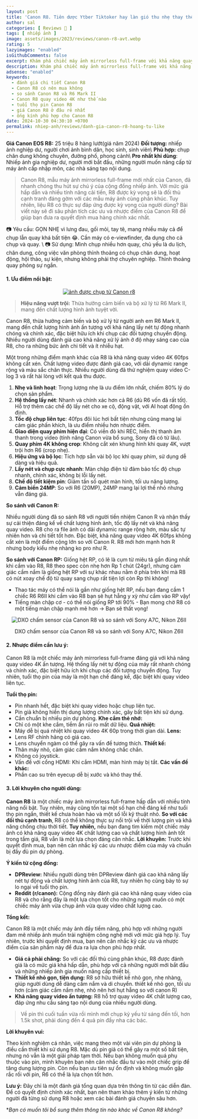 ```yaml
---
layout: post
title: 'Canon R8. Tiên dược Ytber Tiktoker hay làn gió thu nhẹ thay thế Canon RP'
author: sal
categories: [ Reviews 📝 ]
tags: [ nhiếp ảnh ]
image: assets/images/2023/reviews/canon-r8-avt.webp
rating: 5
lazyimages: "enabled"
isGithubComments: false
excerpt: Khám phá chiếc máy ảnh mirrorless full-frame với khả năng quay video 4K ấn tượng, hệ thống lấy nét nhanh chóng và thiết kế nhỏ gọn. Tuy nhiên, bài viết cũng sẽ đề cập đến những hạn chế như tuổi thọ pin và giá thành.
description: Khám phá chiếc máy ảnh mirrorless full-frame với khả năng quay video 4K ấn tượng, hệ thống lấy nét nhanh chóng và thiết kế nhỏ gọn. Tuy nhiên, bài viết cũng sẽ đề cập đến những hạn chế như tuổi thọ pin và giá thành.
adsense: "enabled"
keywords:
  - đánh giá chi tiết Canon R8
  - Canon R8 có nên mua không
  - so sánh Canon R8 và R6 Mark II
  - Canon R8 quay video 4K như thế nào
  - tuổi thọ pin Canon R8
  - giá Canon R8 ở đâu rẻ nhất
  - ống kính phù hợp cho Canon R8
date: 2024-10-30 04:30:10 +0700
permalink: nhiep-anh/reviews/danh-gia-canon-r8-hoang-tu-like
---
```


**Giá Canon EOS R8:** 25 triệu 8 hàng lướt(giá năm 2024)
**Đối tượng:** nhiếp ảnh nghiệp dư, người chơi ảnh bình dân, học sinh, sinh viên\\
**Phù hợp:** chụp chân dung không chuyên, đường phố, phong cảnh\\
**Pro nhất khi dùng**: Nhiếp ảnh gia nghiệp dư, người mới bắt đầu, những người muốn nâng cấp từ máy ảnh cấp nhập môn, các nhà sáng tạo nội dung.

> Canon R8, mẫu máy ảnh mirrorless full-frame mới nhất của Canon, đã nhanh chóng thu hút sự chú ý của cộng đồng nhiếp ảnh. Với mức giá hấp dẫn và nhiều tính năng cải tiến, R8 được kỳ vọng sẽ là đối thủ cạnh tranh đáng gờm với các mẫu máy ảnh cùng phân khúc. Tuy nhiên, liệu R8 có thực sự đáp ứng được kỳ vọng của người dùng? Bài viết này sẽ đi sâu phân tích các ưu và nhược điểm của Canon R8 để giúp bạn đưa ra quyết định mua hàng chính xác nhất.

📷 Yêu cầu: GỌN NHẸ vì lưng đau, gối mỏi, tay tê, mang nhiều máy cả để chụp lẫn quay khá bất tiện 😂. Cần máy có e-viewfinder, đa dụng cho cả chụp và quay. \\
📷 Sử dụng: Mình chụp nhiều hơn quay, chủ yếu là du lịch, chân dung, công việc văn phòng thỉnh thoảng có chụp chân dung, hoạt động, hội thảo, sự kiện, nhưng không phải thợ chuyên nghiệp. Thỉnh thoảng quay phóng sự ngắn.

#### 1\. Ưu điểm nổi bật:

<div class="content" style="text-align:center; ">
<a href="https://i.imgur.com/LEaf7t5"><img loading="lazy" src="https://lh3.googleusercontent.com/pw/AP1GczNWvHqq3t17Hcv-1aEKBTj0FHbfEP9ZnyLccIzzuSmDuyW3-FHJrj5c28dlaBtS8BosxD_5lVtD_Yb-4aCFiIlskSax-F7THeOu9MDAaTCaQd1_UVydCSL27HBVE9fch1TV2x_2nrjhORO50er_38opCw=w611-h917-s-no-gm?authuser=1" title="source: imgur.com" alt="ảnh được chụp từ Canon r8"></a></div>

> **Hiệu năng vượt trội:** Thừa hưởng cảm biến và bộ xử lý từ R6 Mark II, mang đến chất lượng hình ảnh tuyệt vời.

Canon R8, thừa hưởng cảm biến và bộ xử lý từ người anh em R6 Mark II, mang đến chất lượng hình ảnh ấn tượng với khả năng lấy nét tự động nhanh chóng và chính xác, đặc biệt hữu ích khi chụp các đối tượng chuyển động. Nhiều người dùng đánh giá cao khả năng xử lý ảnh ở độ nhạy sáng cao của R8, cho ra những bức ảnh chi tiết và ít nhiễu hạt.

Một trong những điểm mạnh khác của R8 là khả năng quay video 4K 60fps không cắt xén. Chất lượng video được đánh giá cao, với dải dynamic range rộng và màu sắc chân thực. Nhiều người dùng đã thử nghiệm quay video C-log 3 và rất hài lòng với kết quả thu được.

 1.  **Nhẹ và linh hoạt**: Trọng lượng nhẹ là ưu điểm lớn nhất, chiếm 80% lý do chọn sản phẩm.
2.  **Hệ thống lấy nét**: Nhanh và chính xác hơn cả R6 (dù R6 vốn đã rất tốt). Hỗ trợ thêm các chế độ lấy nét cho xe cộ, động vật, với AI hoạt động ổn định.
3.  **Tốc độ chụp liên tục**: 40fps đôi lúc hơi bất tiện nhưng cũng mang lại cảm giác phấn khích, là ưu điểm nhiều hơn nhược điểm.
4.  **Giao diện quay phim hiện đại**: Có viền đỏ khi REC, hiển thị thanh âm thanh trong video (tính năng Canon vừa bổ sung, Sony đã có từ lâu).
5.  **Quay phim 4K không crop**: Không cắt xén khung hình khi quay 4K, vượt trội hơn R6 (crop nhẹ).
6.  **Hiệu ứng và bộ lọc**: Tích hợp sẵn vài bộ lọc khi quay phim, sử dụng dễ dàng và hiệu quả.
7.  **Lấy nét và chụp cực nhanh**: Màn chập điện tử đảm bảo tốc độ chụp nhanh, chính xác, không bị lỗi lấy nét.
8.  **Chế độ tiết kiệm pin**: Giảm tần số quét màn hình, tối ưu năng lượng.
9.  **Cảm biến 24MP**: So với R6 (20MP), 24MP mang lại lợi thế nhỏ nhưng vẫn đáng giá.

**So sánh với Canon R:**

Nhiều người dùng đã so sánh R8 với người tiền nhiệm Canon R và nhận thấy sự cải thiện đáng kể về chất lượng hình ảnh, tốc độ lấy nét và khả năng quay video. R8 cho ra file ảnh có dải dynamic range rộng hơn, màu sắc tự nhiên hơn và chi tiết tốt hơn. Đặc biệt, khả năng quay video 4K 60fps không cắt xén là một điểm cộng lớn so với Canon R. R8 mới hơn mạnh hơn R nhưng body kiểu nhẹ nhàng ko pro như R.

**So sánh với Canon RP:**
Giống hệt RP, có lẽ là cụm từ miêu tả gần đúng nhất khi cầm vào R8, R8 theo spec còn nhẹ hơn Rp 1 chút (24gr), nhưng cảm giác cầm nắm là giống hệt RP với sự khác nhau nằm ở phía trên khi mà R8 có nút xoay chế độ từ quay sang chụp rất tiện lợi còn Rp thì không!
- Thao tác máy có thể nói là gần như giống hệt RP, nếu bạn đang cầm 1 chiếc R6 R6II khi cầm vào R8 bạn sẽ hụt hẫng y xỳ như cầm vào RP vậy!
- Tiếng màn chập cơ - có thể nói giống RP tới 90% - Bạn mong chờ R8 có một tiếng màn chập mạnh mẽ hơn  -> Bạn sẽ thất vọng!

<div class="content" style="text-align:center; ">
<img loading="lazy" src="https://scontent.fhan5-10.fna.fbcdn.net/v/t39.30808-6/339827171_1188693055136141_5077662104770825798_n.jpg?_nc_cat=111&ccb=1-7&_nc_sid=aa7b47&_nc_eui2=AeFiBwGxqX82-uM1vz718s-1CCXoZ5-FeycIJehnn4V7J1nB0vr91-0a5VrayzM6uu_D-BDZONVjuCzGvqRUsvjl&_nc_ohc=2F4MGp_fNqEQ7kNvgGacy3d&_nc_zt=23&_nc_ht=scontent.fhan5-10.fna&_nc_gid=A_BCM_LN_IEq0m7i_fEW3eq&oh=00_AYCZJtVOyvT8th5kZgk8Qc-TRWIVGfuVnmoMgjXoKu1E4Q&oe=673E340E" title="source: imgur.com" alt="DXO chấm sensor của Canon R8 và so sánh với Sony A7C, Nikon Z6II"><br><p>DXO chấm sensor của Canon R8 và so sánh với Sony A7C, Nikon Z6II
</p></div>

#### 2\. Nhược điểm cần lưu ý:

Canon R8 là một chiếc máy ảnh mirrorless full-frame đáng giá với khả năng quay video 4K ấn tượng. Hệ thống lấy nét tự động của máy rất nhanh chóng và chính xác, đặc biệt hữu ích khi chụp các đối tượng chuyển động. Tuy nhiên, tuổi thọ pin của máy là một hạn chế đáng kể, đặc biệt khi quay video liên tục.

**Tuổi thọ pin:**
*   Pin nhanh hết, đặc biệt khi quay video hoặc chụp liên tục.
*   Pin giả không hiển thị dung lượng chính xác, gây bất tiện khi sử dụng.
*   Cần chuẩn bị nhiều pin dự phòng.
**Khe cắm thẻ nhớ:**
*   Chỉ có một khe cắm, tiềm ẩn rủi ro mất dữ liệu.
**Quá nhiệt:**
*   Máy dễ bị quá nhiệt khi quay video 4K 60p trong thời gian dài.
**Lens:**
*   Lens RF chính hãng có giá cao.
*   Lens chuyển ngàm có thể gây ra vấn đề tương thích.
**Thiết kế:**
*   Thân máy nhỏ, cảm giác cầm nắm không chắc chắn.
*   Không có joystick.
*   Vấn đề với cổng HDMI: Khi cắm HDMI, màn hình máy bị tắt.
**Các vấn đề khác:**
*   Phần cao su trên eyecup dễ bị xước và khó thay thế.


#### 3\. Lời khuyên cho người dùng:

 **Canon R8** là một chiếc máy ảnh mirrorless full-frame hấp dẫn với nhiều tính năng nổi bật. Tuy nhiên, máy cũng tồn tại một số hạn chế đáng kể như tuổi thọ pin ngắn, thiết kế chưa hoàn hảo và một số lỗi kỹ thuật nhỏ. **So với các đối thủ cạnh tranh**, R8 có thể không thực sự nổi trội về thời lượng pin và khả năng chống chịu thời tiết. **Tuy nhiên,** nếu bạn đang tìm kiếm một chiếc máy ảnh có khả năng quay video 4K chất lượng cao và chất lượng hình ảnh tốt trong tầm giá, R8 vẫn là một lựa chọn đáng cân nhắc. **Lời khuyên:** Trước khi quyết định mua, bạn nên cân nhắc kỹ các ưu nhược điểm của máy và chuẩn bị đầy đủ pin dự phòng.

**Ý kiến từ cộng đồng:**

*   **DPReview:** Nhiều người dùng trên DPReview đánh giá cao khả năng lấy nét tự động và chất lượng hình ảnh của R8, tuy nhiên họ cũng bày tỏ sự lo ngại về tuổi thọ pin.
*   **Reddit (r/canon):** Cộng đồng này đánh giá cao khả năng quay video của R8 và cho rằng đây là một lựa chọn tốt cho những người muốn có một chiếc máy ảnh vừa chụp ảnh vừa quay video chất lượng cao.

**Tổng kết:**

Canon R8 là một chiếc máy ảnh đầy tiềm năng, phù hợp với những người đam mê nhiếp ảnh muốn trải nghiệm công nghệ mới với mức giá hợp lý. Tuy nhiên, trước khi quyết định mua, bạn nên cân nhắc kỹ các ưu và nhược điểm của sản phẩm này để đưa ra lựa chọn phù hợp nhất.

*   **Giá cả phải chăng:** So với các đối thủ cùng phân khúc, R8 được đánh giá là có mức giá khá hấp dẫn, phù hợp với cả những người mới bắt đầu và những nhiếp ảnh gia muốn nâng cấp thiết bị.
*   **Thiết kế nhỏ gọn, tiện dụng:** R8 sở hữu thiết kế nhỏ gọn, nhẹ nhàng, giúp người dùng dễ dàng cầm nắm và di chuyển. thiết kế nhỏ gọn, tối ưu hơn (cảm giác cầm nắm nhẹ, nhỏ nên hơi hụt hẫng so với canon R)
*   **Khả năng quay video ấn tượng:** R8 hỗ trợ quay video 4K chất lượng cao, đáp ứng nhu cầu sáng tạo nội dung của nhiều người dùng.

> Về pin thì cuối tuần vừa rồi mình mới chụp kỷ yếu từ sáng đến tối, hơn 1.5k shot, phải dùng đến 4 quả pin đầy nha các bác.

**Lời khuyên vui:**

Theo kinh nghiệm cá nhân, việc mang theo một vài viên pin dự phòng là điều cần thiết khi sử dụng R8. Mặc dù pin giả có thể gây ra một số bất tiện, nhưng nó vẫn là một giải pháp tạm thời. Nếu bạn không muốn quá phụ thuộc vào pin, mình khuyên bạn nên cân nhắc đầu tư vào một chiếc grip để tăng dung lượng pin. Còn nếu bạn ưu tiên sự ổn định và không muốn gặp rắc rối với pin, R6 có thể là lựa chọn tốt hơn.

**Lưu ý:** Đây chỉ là một đánh giá tổng quan dựa trên thông tin từ các diễn đàn. Để có quyết định chính xác nhất, bạn nên tham khảo thêm ý kiến từ những người đã từng sử dụng R8 hoặc xem các bài đánh giá chuyên sâu hơn.

**Bạn có muốn tôi bổ sung thêm thông tin nào khác về Canon R8 không?*
